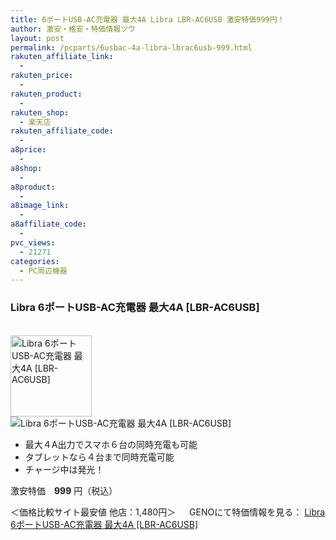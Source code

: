 ```yaml
---
title: 6ポートUSB-AC充電器 最大4A Libra LBR-AC6USB 激安特価999円！
author: 激安・格安・特価情報ツウ
layout: post
permalink: /pcparts/6usbac-4a-libra-lbrac6usb-999.html
rakuten_affiliate_link:
  -
rakuten_price:
  -
rakuten_product:
  -
rakuten_shop:
  - 楽天店
rakuten_affiliate_code:
  -
a8price:
  -
a8shop:
  -
a8product:
  -
a8image_link:
  -
a8affiliate_code:
  -
pvc_views:
  - 21271
categories:
  - PC周辺機器
---
```

### Libra 6ポートUSB-AC充電器 最大4A [LBR-AC6USB]

<div class="img-bg2 img_L">
  <a href="//px.a8.net/svt/ejp?a8mat=1I0DKG+A2L0YI+1TD2+5ZEMP&#038;a8ejpredirect=//www.geno-web.jp/shopdetail/000000033364" title="Libra 6ポートUSB-AC充電器 最大4A [LBR-AC6USB]" target="_blank"><br /> <img border="0" alt="Libra 6ポートUSB-AC充電器 最大4A [LBR-AC6USB]" src="//i0.wp.com/www.geno-web.jp/shopimages/genoweb/0000000333644.jpg?w=130"width="130" data-recalc-dims="1" /></a><br /> <img border="0" src="//i2.wp.com/www16.a8.net/0.gif?resize=1%2C1" alt="Libra 6ポートUSB-AC充電器 最大4A [LBR-AC6USB]" data-recalc-dims="1" />
</div>

<!--more-->

  * 最大４A出力でスマホ６台の同時充電も可能
  * タブレットなら４台まで同時充電可能
  * チャージ中は発光！

激安特価　<span class="tokka-price"><strong>999</strong></span> 円（税込）

＜価格比較サイト最安値 他店：1,480円＞
　
GENOにて特価情報を見る： <span class="fs150p"><a href="//px.a8.net/svt/ejp?a8mat=1I0DKG+A2L0YI+1TD2+5ZEMP&#038;a8ejpredirect=//www.geno-web.jp/shopdetail/000000033364" target="_blank">Libra 6ポートUSB-AC充電器 最大4A [LBR-AC6USB]</a></span>